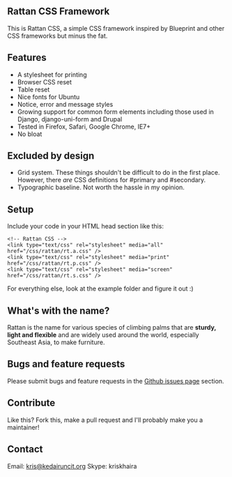 ## Rattan CSS Framework

This is Rattan CSS, a simple CSS framework inspired by Blueprint and other CSS frameworks but minus the fat. 

## Features

* A stylesheet for printing
* Browser CSS reset
* Table reset
* Nice fonts for Ubuntu
* Notice, error and message styles
* Growing support for common form elements including those used in Django, django-uni-form and Drupal
* Tested in Firefox, Safari, Google Chrome, IE7+
* No bloat

## Excluded by design

* Grid system. These things shouldn't be difficult to do in the first place. However, there *are* CSS definitions for #primary and #secondary.
* Typographic baseline. Not worth the hassle in my opinion.

## Setup

Include your code in your HTML head section like this:

    <!-- Rattan CSS -->
    <link type="text/css" rel="stylesheet" media="all" href="/css/rattan/rt.a.css" />
    <link type="text/css" rel="stylesheet" media="print" href="/css/rattan/rt.p.css" />
    <link type="text/css" rel="stylesheet" media="screen" href="/css/rattan/rt.s.css" />

For everything else, look at the example folder and figure it out :)

## What's with the name?

Rattan is the name for various species of climbing palms that are **sturdy, light and flexible** and are widely used around the world, especially Southeast Asia, to make furniture.

## Bugs and feature requests

Please submit bugs and feature requests in the [Github issues page](http://github.com/kriskhaira/rattan/issues) section.

## Contribute

Like this? Fork this, make a pull request and I'll probably make you a maintainer!

## Contact

Email: kris@kedairuncit.org
Skype: kriskhaira